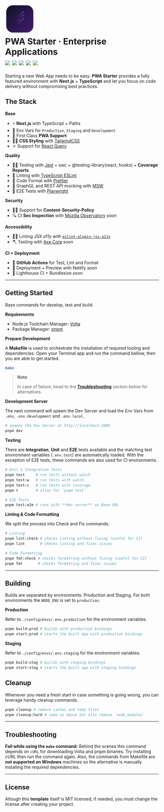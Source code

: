 <h1>
  <img src="./.github/projecticon.svg" width="96" alt="an icon with tones of purple background and 4 lines representing a fast motion." />
  <div>
    PWA Starter · Enterprise Applications
    <div>
      <img src="https://img.shields.io/badge/TypeScript-Next.js%20-white.svg" />
      <img src="https://img.shields.io/badge/Testing-Jest-pink.svg" />
      <img src="https://img.shields.io/badge/Format-Prettier-coral.svg" />
      <img src="https://img.shields.io/badge/Linting-TypeScript_ESLint-blue.svg" />
      <img src="https://img.shields.io/badge/Node.js-v16.15.1-gren.svg" />
    </div>
  </div>
</h1>

Starting a new Web App needs to be easy. **PWA Starter** provides a fully featured environment with **Next.js** + **TypeScript** and let you focus on code delivery without compromising best practices.

## The Stack

**Base**

- ⚡️ **Next.js** with TypeScript + Paths
- 🍃 Env Vars for `Production`, `Staging` and `Development`
- 📱 First Class **PWA Support**
- 👩‍🎤 **CSS Styling** with [TailwindCSS](https://tailwindcss.com)
- ⚛️ Support for [React Query](https://react-query.tanstack.com)

**Quality**

- 🧑‍🔬 Testing with [Jest](https://jestjs.io) + swc + @testing-library(react, hooks) + **Coverage Reports**
- 🐞 Linting with [TypeScript ESLint](https://typescript-eslint.io)
- 📝 Code Format with [Prettier](https://prettier.io)
- 🥸 GraphQL and REST API mocking with [MSW](https://mswjs.io)
- 🌲 E2E Tests with [Playwright](https://playwright.dev/)

**Security**

- 👮‍♂️ Support for **Content-Security-Policy**
- 🔍 CI **Sec Inspection** with [Mozilla Observatory](https://observatory.mozilla.org/) _soon_

**Accessibility**

- 🧏‍♀️ Linting JSX _a11y_ with [`eslint-plugin-jsx-a11y`](https://www.npmjs.com/package/eslint-plugin-jsx-a11y)
- 🪓 Testing with [Axe Core](https://github.com/dequelabs/axe-core) _soon_

**CI + Deployment**

- 📍 **GitHub Actions** for Test, Lint and Format
- 🚀 Deployment + Preview with Netlify _soon_
- 🚥 Lighthouse CI + Bundlesize _soon_

---

## Getting Started

Base commands for develop, test and build.

**Requirements**

- Node.js Toolchain Manager: [Volta](https://volta.sh)
- Package Manager: [pnpm](https://pnpm.io/installation)

**Prepare Development**

A **Makefile** is used to orchestrate the installation of required tooling and dependencies. Open your Terminal app and run the command bellow, then you are able to get started.

```sh
make
```

> **Note**
>
> In case of failure, head to the [**Troubleshooting**](#troubleshooting) section below for alternatives.

**Development Server**

The next command will spawn the Dev Server and load the Env Vars from `.env`, `.env.development` and `.env.local`.

```sh
# spawns the Dev Server at http://localhost:3000
pnpm dev
```

**Testing**

There are **Integration**, **Unit** and **E2E** tests available and the matching test environment variables (`.env.test`) are automatically loaded. With the exception of E2E tests, these commands are also used for CI environments.

```sh
# Unit & Integration Tests
pnpm test     # run tests without watch
pnpm test:w   # run tests with watch
pnpm test:c   # run tests with coverage
pnpm t        # alias for `pnpm test`
```

```sh
# E2E Tests
pnpm test:e2e # runs with **dev server** as Base URL
```

**Linting & Code Formatting**

We split the process into Check and Fix commands.

```sh
# Linting
pnpm lint:check # checks linting without fixing (useful for CI)
pnpm lint       # checks linting and fixes issues
```

```sh
# Code Formatting
pnpm fmt:check # checks formatting without fixing (useful for CI)
pnpm fmt       # checks formatting and fixes issues
```

---

## Building

Builds are separated by environments: Production and Staging. For both environments the `NODE_ENV` is set to `production`.

**Production**

Refer to `./config/envs/.env.production` for the environment variables.

```sh
pnpm build:prod # builds with production bindings
pnpm start:prod # starts the built app with production bindings
```

**Staging**

Refer to `./config/envs/.env.staging` for the environment variables.

```sh
pnpm build:stag # builds with staging bindings
pnpm start:stag # starts the built app with staging bindings
```

## Cleanup

Whenever you need a fresh start in case something is going wrong, you can leverage handy cleanup commands.

```sh
pnpm cleanup # remove caches and temp files
pnpm cleanup:hard # same as above but also remove `node_modules`
```

---

## Troubleshooting

**Fail while using the `make` command:** Behind the scenes this command depends on `cURL` for downloading Volta and pnpm binaries. Try installing cURL then run the command again. Also, the commands from Makefile are **not supported on Windows** machines so the alternative is manually installing the required dependencies.

---

## License

Altough this **template** itself is MIT licensed, if needed, you must change the license after creating your project.
